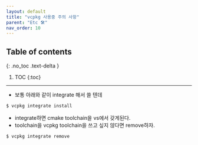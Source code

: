 ```yaml
---
layout: default
title: "vcpkg 사용중 주의 사항"
parent: "Etc 🛠"
nav_order: 10
---
```


## Table of contents
{: .no_toc .text-delta }

1. TOC
{:toc}

---

* 보통 아래와 같이 integrate 해서 쓸 텐데

```bash
$ vcpkg integrate install
```

* integrate하면 cmake toolchain을 vs에서 갖게된다.
* toolchain을 vcpkg toolchain을 쓰고 싶지 않다면 remove하자.

```bash
$ vcpkg integrate remove
```
